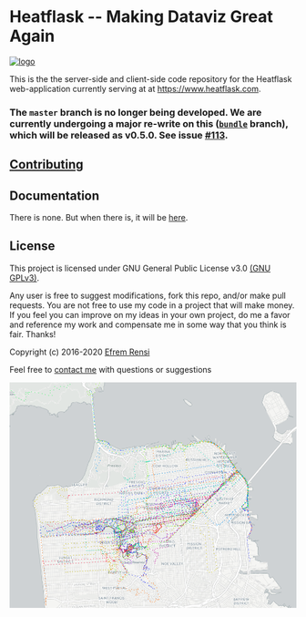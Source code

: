 # Heatflask -- Making Dataviz Great Again
[<img src="/frontend/src/images/static/logo.png" alt="logo" width=200/>](https://www.heatflask.com)

This is the the server-side and client-side code repository for the Heatflask web-application currently serving at at https://www.heatflask.com.  

### The `master` branch is no longer being developed. We are currently undergoing a major re-write on this ([`bundle`](https://github.com/ebrensi/heatflask/tree/bundle) branch), which will be released as v0.5.0. See issue [#113](https://github.com/ebrensi/heatflask/issues/113).

## [Contributing](/CONTRIBUTING.md)

## Documentation
There is none.  But when there is, it will be [here](docs/docs.md).

## License

This project is licensed under GNU General Public License v3.0 [(GNU GPLv3)](http://choosealicense.com/licenses/gpl-3.0).

Any user is free to suggest modifications, fork this repo, and/or make pull requests.  You are not free to use my code in a project that will make money.  If you feel you can improve on my ideas in your own project, do me a favor and reference my work and compensate me in some way that you think is fair.  Thanks!

Copyright (c) 2016-2020 [Efrem Rensi](mailto:info@heatflask.com)

Feel free to [contact me](mailto:info@heatflask.com) with questions or suggestions

![alt text](docs/gif1.gif)
